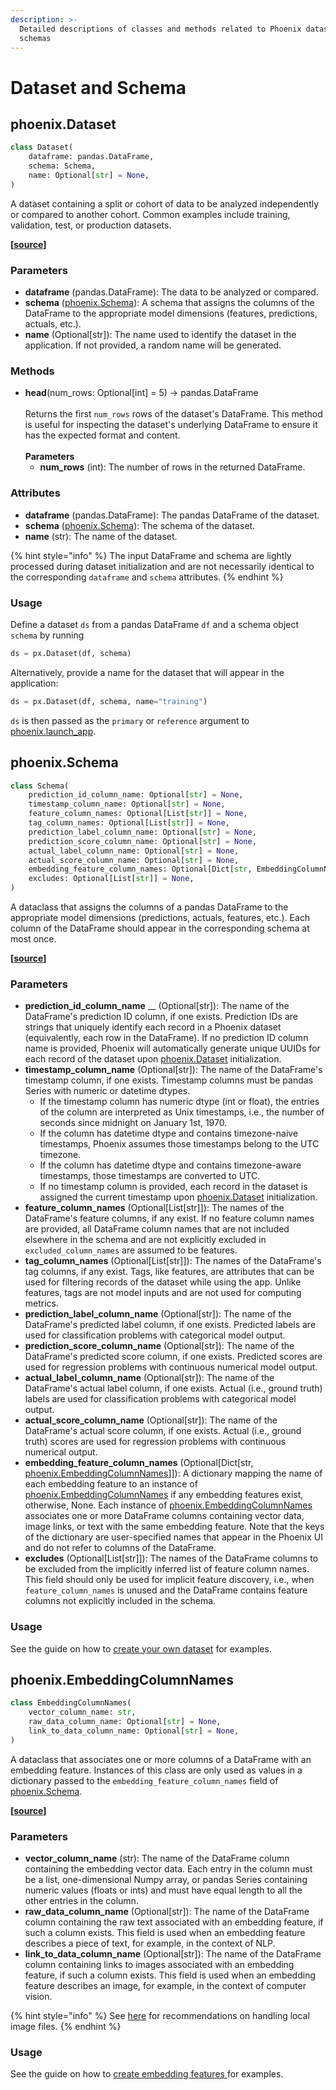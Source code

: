 ```yaml
---
description: >-
  Detailed descriptions of classes and methods related to Phoenix datasets and
  schemas
---
```


# Dataset and Schema

## phoenix.Dataset

```python
class Dataset(
    dataframe: pandas.DataFrame,
    schema: Schema,
    name: Optional[str] = None,
)
```

A dataset containing a split or cohort of data to be analyzed independently or compared to another cohort. Common examples include training, validation, test, or production datasets.

**\[**[**source**](https://github.com/Arize-ai/phoenix/blob/main/src/phoenix/datasets/dataset.py)**]**

### Parameters

* **dataframe** (pandas.DataFrame): The data to be analyzed or compared.
* **schema** ([phoenix.Schema](dataset-and-schema.md#phoenix.schema)): A schema that assigns the columns of the DataFrame to the appropriate model dimensions (features, predictions, actuals, etc.).
* **name** (Optional\[str]): The name used to identify the dataset in the application. If not provided, a random name will be generated.

### Methods

* **head**(num\_rows: Optional\[int] = 5) -> pandas.DataFrame\
  \
  Returns the first `num_rows` rows of the dataset's DataFrame. This method is useful for inspecting the dataset's underlying DataFrame to ensure it has the expected format and content.\
  \
  **Parameters**
  * **num\_rows** (int): The number of rows in the returned DataFrame.

### Attributes

* **dataframe** (pandas.DataFrame): The pandas DataFrame of the dataset.
* **schema** ([phoenix.Schema](dataset-and-schema.md#phoenix.schema)): The schema of the dataset.
* **name** (str): The name of the dataset.

{% hint style="info" %}
The input DataFrame and schema are lightly processed during dataset initialization and are not necessarily identical to the corresponding `dataframe` and `schema` attributes.
{% endhint %}

### Usage

Define a dataset `ds` from a pandas DataFrame `df` and a schema object `schema` by running

```python
ds = px.Dataset(df, schema)
```

Alternatively, provide a name for the dataset that will appear in the application:

```python
ds = px.Dataset(df, schema, name="training")
```

`ds` is then passed as the `primary` or `reference` argument to [phoenix.launch\_app](session.md#phoenix.launch\_app).

## phoenix.Schema

```python
class Schema(
    prediction_id_column_name: Optional[str] = None,
    timestamp_column_name: Optional[str] = None,
    feature_column_names: Optional[List[str]] = None,
    tag_column_names: Optional[List[str]] = None,
    prediction_label_column_name: Optional[str] = None,
    prediction_score_column_name: Optional[str] = None,
    actual_label_column_name: Optional[str] = None,
    actual_score_column_name: Optional[str] = None,
    embedding_feature_column_names: Optional[Dict[str, EmbeddingColumnNames]] = None,
    excludes: Optional[List[str]] = None,
)
```

A dataclass that assigns the columns of a pandas DataFrame to the appropriate model dimensions (predictions, actuals, features, etc.). Each column of the DataFrame should appear in the corresponding schema at most once.

**\[**[**source**](https://github.com/Arize-ai/phoenix/blob/main/src/phoenix/datasets/schema.py)**]**

### Parameters

* **prediction\_id\_column\_name** __ (Optional\[str]): The name of the DataFrame's prediction ID column, if one exists. Prediction IDs are strings that uniquely identify each record in a Phoenix dataset (equivalently, each row in the DataFrame). If no prediction ID column name is provided, Phoenix will automatically generate unique UUIDs for each record of the dataset upon [phoenix.Dataset](dataset-and-schema.md#phoenix.dataset) initialization.
* **timestamp\_column\_name** (Optional\[str]): The name of the DataFrame's timestamp column, if one exists. Timestamp columns must be pandas Series with numeric or datetime dtypes.
  * If the timestamp column has numeric dtype (int or float), the entries of the column are interpreted as Unix timestamps, i.e., the number of seconds since midnight on January 1st, 1970.
  * If the column has datetime dtype and contains timezone-naive timestamps, Phoenix assumes those timestamps belong to the UTC timezone.
  * If the column has datetime dtype and contains timezone-aware timestamps, those timestamps are converted to UTC.
  * If no timestamp column is provided, each record in the dataset is assigned the current timestamp upon [phoenix.Dataset](dataset-and-schema.md#phoenix.dataset) initialization.
* **feature\_column\_names** (Optional\[List\[str]]): The names of the DataFrame's feature columns, if any exist. If no feature column names are provided, all DataFrame column names that are not included elsewhere in the schema and are not explicitly excluded in `excluded_column_names` are assumed to be features.
* **tag\_column\_names** (Optional\[List\[str]]): The names of the DataFrame's tag columns, if any exist. Tags, like features, are attributes that can be used for filtering records of the dataset while using the app. Unlike features, tags are not model inputs and are not used for computing metrics.
* **prediction\_label\_column\_name** (Optional\[str]): The name of the DataFrame's predicted label column, if one exists. Predicted labels are used for classification problems with categorical model output.
* **prediction\_score\_column\_name** (Optional\[str]): The name of the DataFrame's predicted score column, if one exists. Predicted scores are used for regression problems with continuous numerical model output.
* **actual\_label\_column\_name** (Optional\[str]): The name of the DataFrame's actual label column, if one exists. Actual (i.e., ground truth) labels are used for classification problems with categorical model output.
* **actual\_score\_column\_name** (Optional\[str]): The name of the DataFrame's actual score column, if one exists. Actual (i.e., ground truth) scores are used for regression problems with continuous numerical output.
* **embedding\_feature\_column\_names** (Optional\[Dict\[str, [phoenix.EmbeddingColumnNames](dataset-and-schema.md#phoenix.embeddingcolumnnames)]]): A dictionary mapping the name of each embedding feature to an instance of [phoenix.EmbeddingColumnNames](dataset-and-schema.md#phoenix.embeddingcolumnnames) if any embedding features exist, otherwise, None. Each instance of [phoenix.EmbeddingColumnNames](dataset-and-schema.md#phoenix.embeddingcolumnnames) associates one or more DataFrame columns containing vector data, image links, or text with the same embedding feature. Note that the keys of the dictionary are user-specified names that appear in the Phoenix UI and do not refer to columns of the DataFrame.
* **excludes** (Optional\[List\[str]]): The names of the DataFrame columns to be excluded from the implicitly inferred list of feature column names. This field should only be used for implicit feature discovery, i.e., when `feature_column_names` is unused and the DataFrame contains feature columns not explicitly included in the schema.

### Usage

See the guide on how to [create your own dataset](../how-to/define-your-schema.md) for examples.

## phoenix.EmbeddingColumnNames

```python
class EmbeddingColumnNames(
    vector_column_name: str,
    raw_data_column_name: Optional[str] = None,
    link_to_data_column_name: Optional[str] = None,
)
```

A dataclass that associates one or more columns of a DataFrame with an embedding feature. Instances of this class are only used as values in a dictionary passed to the `embedding_feature_column_names` field of [phoenix.Schema](dataset-and-schema.md#phoenix.schema).

**\[**[**source**](https://github.com/Arize-ai/phoenix/blob/main/src/phoenix/datasets/schema.py)**]**

### Parameters

* **vector\_column\_name** (str): The name of the DataFrame column containing the embedding vector data. Each entry in the column must be a list, one-dimensional Numpy array, or pandas Series containing numeric values (floats or ints) and must have equal length to all the other entries in the column.
* **raw\_data\_column\_name** (Optional\[str]): The name of the DataFrame column containing the raw text associated with an embedding feature, if such a column exists. This field is used when an embedding feature describes a piece of text, for example, in the context of NLP.
* **link\_to\_data\_column\_name** (Optional\[str]): The name of the DataFrame column containing links to images associated with an embedding feature, if such a column exists. This field is used when an embedding feature describes an image, for example, in the context of computer vision.

{% hint style="info" %}
See [here](../how-to/define-your-schema.md#local-images) for recommendations on handling local image files.
{% endhint %}

### Usage

See the guide on how to [create embedding features ](../how-to/define-your-schema.md#embedding-features)for examples.
